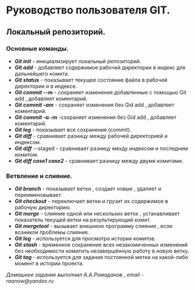 # __Руководство пользователя GIT.__
## __Локальный репозиторий.__
### __Основные команды.__
* __*Git init*__ - инициализирует локальный репозиторий.     
* __*Git add*__ - добавляет содержимое рабочей директории в индекс для дальнейшего комита.
* __*Git status*__ - показывает текущее состояние файла в рабочей директории и в индексе. 
* __*Git commit --m*__ - сохраняет изменения добавленные с помощью Git add , добавляет коментарий. 
* __*Git commit -am*__ - сохраняет изменения без Gid add , добавляет коментарий.
* __*Git commit -a -m*__ -сохраняет изменения без Gid add , добавляет коментарий.
* __*Git log*__ - показывает все сохранения (commit).
* __*Git diff*__ - сравнивает разницу между рабочей директорией и индексом. 
* __*Git diff*__ --staged   - сравнивает разницу мехду индексом и последним комитом.
* __*Git diff case1 case2*__   - сравнивает разницу между двумя комитами.
### __Ветвление и слияние.__
* __*Git branch*__   - показывает ветки , создает новые , удаляет и переименовывает.
* __*Git checkout*__   - переключает ветки и грузит их содержимое в рабочую директорию.
* __*Git merge*__   - слияние одной или нескольких веток , устанавливает показатель текущей ветки на результирующий комит.
* __*Git mergetool*__   - вызывает внешнюю программу слияния , если возникли проблемы слияния.
* __*Git log*__   - используется для просмотра истории комитов.
* __*Git stash*__   - временное сохранение всех незакомиченных изменений без необходимости комитить незавершённую работу в новую ветку.
* __*Git tag*__  - используется для задания постоянной метки на какой-либо момент в истории проекта.

_Домашнее задание выполнил А.А.Ромаданов , email - raanow@yandex.ru_
